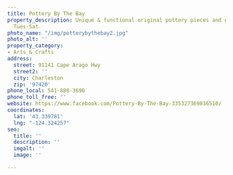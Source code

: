 ```yaml
---
title: Pottery By The Bay
property_description: Unique & functional original pottery pieces and gifts. Open
  Tues-Sat.
photo_name: "/img/potterybythebay2.jpg"
photo_alt: ''
property_category:
- Arts & Crafts
address:
  street: 91141 Cape Arago Hwy
  street2: ''
  city: Charleston
  zip: '97420'
phone_local: 541-888-3690
phone_toll_free: ''
website: https://www.facebook.com/Pottery-By-The-Bay-335327369836510/
coordinates:
  lat: '43.339781'
  lng: "-124.324257"
seo:
  title: ''
  description: ''
  imgalt: ''
  image: ''

---
```


